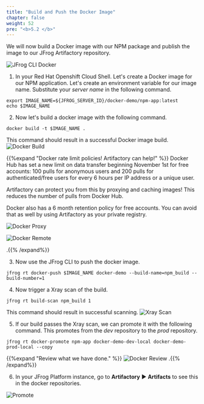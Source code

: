 ```yaml
---
title: "Build and Push the Docker Image"
chapter: false
weight: 52
pre: "<b>5.2 </b>"
---
```


We will now build a Docker image with our NPM package and publish the image to our JFrog Artifactory repository.

![JFrog CLI Docker](/images/jfrog-cli-docker.svg)

1. In your Red Hat Openshift Cloud Shell. Let's create a Docker image for our NPM application. Let's create an environment variable for our image name. Substitute your _server name_ in the following command.

```
export IMAGE_NAME=${JFROG_SERVER_ID}/docker-demo/npm-app:latest
echo $IMAGE_NAME
```

2. Now let's build a docker image with the following command.

``
docker build -t $IMAGE_NAME .
``

This command should result in a successful Docker image build.
![Docker Build](/images/docker-build.png)

{{%expand "Docker rate limit policies! Artifactory can help!" %}}
Docker Hub has set a new limit on data transfer beginning November 1st for free accounts: 100 pulls for anonymous users and 200 pulls for authenticated/free users for every 6 hours per IP address or a unique user.

Artifactory can protect you from this by proxying and caching images! This reduces the number of pulls from Docker Hub.

Docker also has a 6 month retention policy for free accounts. You can avoid that as well by using Artifactory as your private registry.

![Docker Proxy](/images/docker-proxy-diagram.png)

![Docker Remote](/images/docker-remote.png)

.{{% /expand%}}

3. Now use the JFrog CLI to push the docker image.

``
jfrog rt docker-push $IMAGE_NAME docker-demo --build-name=npm_build --build-number=1
``

4. Now trigger a Xray scan of the build.

``
jfrog rt build-scan npm_build 1
``

This command should result in successful scanning.
![Xray Scan](/images/xray-scan.png)

5. If our build passes the Xray scan, we can promote it with the following command. This promotes from the _dev_ repository to the _prod_ repository.

``
jfrog rt docker-promote npm-app docker-demo-dev-local docker-demo-prod-local --copy
``

{{%expand "Review what we have done." %}}
![Docker Review](/images/docker-review.png)
.{{% /expand%}}

6. In your JFrog Platform instance, go to **Artifactory** ► **Artifacts** to see this in the docker repositories.

![Promote](/images/promote.png)
